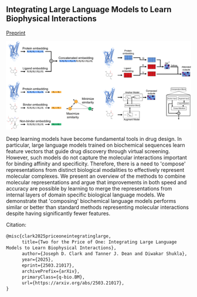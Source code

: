 ## Integrating Large Language Models to Learn Biophysical Interactions
[Preprint](https://arxiv.org/abs/2503.21017)

![TOC](toc.jpg) 

Deep learning models have become fundamental tools in drug design. In particular, large language models trained on biochemical sequences learn feature vectors that guide drug discovery through virtual screening. However, such models do not capture the molecular interactions important for binding affinity and specificity. Therefore, there is a need to 'compose' representations from distinct biological modalities to effectively represent molecular complexes. We present an overview of the methods to combine molecular representations and argue that improvements in both speed and accuracy are possible by learning to merge the representations from internal layers of domain specific biological language models. We demonstrate that 'composing' biochemical language models performs similar or better than standard methods representing molecular interactions despite having significantly fewer features. 

Citation:
```
@misc{clark2025priceoneintegratinglarge,
      title={Two for the Price of One: Integrating Large Language Models to Learn Biophysical Interactions}, 
      author={Joseph D. Clark and Tanner J. Dean and Diwakar Shukla},
      year={2025},
      eprint={2503.21017},
      archivePrefix={arXiv},
      primaryClass={q-bio.BM},
      url={https://arxiv.org/abs/2503.21017}, 
}
```
